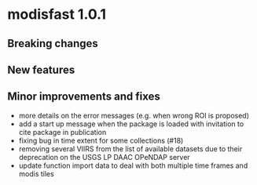# modisfast 1.0.1

## Breaking changes


## New features


## Minor improvements and fixes

* more details on the error messages (e.g. when wrong ROI is proposed)
* add a start up message when the package is loaded with invitation to cite 
package in publication
* fixing bug in time extent for some collections (#18)
* removing several VIIRS from the list of available datasets due to their deprecation on the USGS LP DAAC OPeNDAP server
* update function import data to deal with both multiple time frames and modis tiles

